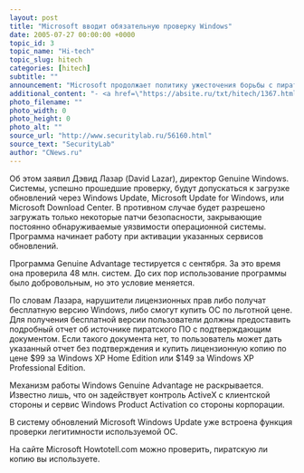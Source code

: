 ```yaml
---
layout: post
title: "Microsoft вводит обязательную проверку Windows"
date: 2005-07-27 00:00:00 +0000
topic_id: 3
topic_name: "Hi-tech"
topic_slug: hitech
categories: [hitech]
subtitle: ""
announcement: "Microsoft продолжает политику ужесточения борьбы с пиратами. Корпорация вводит обязательное использование программы Genuine Advantage 1.0, которая проверяет легитимность используемой копии Windows."
additional_content: "- <a href=\"https://absite.ru/txt/hitech/1367.html\">Взломана защита проверки подлинности Windows</a>"
photo_filename: ""
photo_width: 0
photo_height: 0
photo_alt: ""
source_url: "http://www.securitylab.ru/56160.html"
source_text: "SecurityLab"
author: "CNews.ru"
---
```

Об этом заявил Дэвид Лазар (David Lazar), директор Genuine Windows. Системы, успешно прошедшие проверку, будут допускаться к загрузке обновлений через Windows Update, Microsoft Update for Windows, или Microsoft Download Center. В противном случае будет разрешено загружать только некоторые патчи безопасности, закрывающие постоянно обнаруживаемые уязвимости операционной системы. Программа начинает работу при активации указанных сервисов обновлений.

Программа Genuine Advantage тестируется с сентября. За это время она проверила 48 млн. систем. До сих пор использование программы было добровольным, но это условие меняется.

По словам Лазара, нарушители лицензионных прав либо получат бесплатную версию Windows, либо смогут купить ОС по льготной цене. Для получения бесплатной версии пользователи должны предоставить подробный отчет об источнике пиратского ПО с подтверждающим документом. Если такого документа нет, то пользователь может дать указанный отчет без подтверждения и купить лицензионную копию по цене $99 за Windows XP Home Edition или $149 за Windows XP Professional Edition.

Механизм работы Windows Genuine Advantage не раскрывается. Известно лишь, что он задействует контроль ActiveX с клиентской стороны и сервис Windows Product Activation со стороны корпорации.

В систему обновлений Microsoft Windows Update уже встроена функция проверки легитимности используемой ОС.

На сайте Microsoft Нowtotell.com можно проверить, пиратскую ли копию вы используете.
